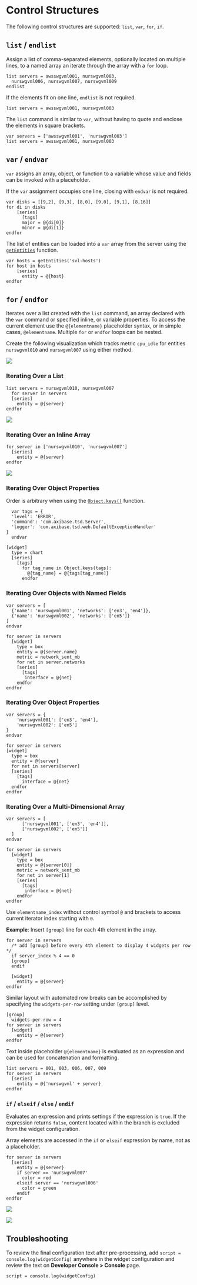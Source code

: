 # Control Structures

The following control structures are supported: `list`, `var`, `for`, `if`.

## `list` / `endlist`

Assign a list of comma-separated elements, optionally located on multiple lines, to a named array an iterate through the array with a `for` loop.

```ls
list servers = awsswgvml001, nurswgvml003,
  nurswgvml006, nurswgvml007, nurswgvml009
endlist
```

If the elements fit on one line, `endlist` is not required.

```ls
list servers = awsswgvml001, nurswgvml003
```

The `list` command is similar to `var`, without having to quote and enclose the elements in square brackets.

```ls
var servers = ['awsswgvml001', 'nurswgvml003']
list servers = awsswgvml001, nurswgvml003
```

## `var` / `endvar`

`var` assigns an array, object, or function to a variable whose value and fields can be invoked with a placeholder.

If the `var` assignment occupies one line, closing with `endvar` is not required.

```ls
var disks = [[9,2], [9,3], [8,0], [9,0], [9,1], [8,16]]
for di in disks
    [series]
      [tags]
      major = @{di[0]}
      minor = @{di[1]}
endfor
```

The list of entities can be loaded into a `var` array from the server using the [`getEntities`](./functions.md#getentities) function.

```ls
var hosts = getEntities('svl-hosts')
for host in hosts
    [series]
      entity = @{host}
endfor
```

## `for` / `endfor`

Iterates over a list created with the `list` command, an array declared with the `var` command or specified inline, or variable properties. To access the current element use the `@{elementname}` placeholder syntax, or in simple cases, `@elementname`.
Multiple `for` or `endfor` loops can be nested.

Create the following visualization which tracks metric `cpu_idle` for entities `nurswgvml010` and `nurswgvml007` using either method.

![](./images/for-server-in-servers.png)

### Iterating Over a List

```ls
list servers = nurswgvml010, nurswgvml007
  for server in servers
  [series]
    entity = @{server}
endfor
```

[![](./images/button.png)](https://apps.axibase.com/chartlab/554e7ab3)

### Iterating Over an Inline Array

```ls
for server in ['nurswgvml010', 'nurswgvml007']
  [series]
    entity = @{server}
endfor
```

[![](./images/button.png)](https://apps.axibase.com/chartlab/081a08ee)

### Iterating Over Object Properties

 Order is arbitrary when using the [`Object.keys()`](https://developer.mozilla.org/en-US/docs/Web/JavaScript/Reference/Global_Objects/Object/keys) function.

```ls
  var tags = {
  'level': 'ERROR',
  'command': 'com.axibase.tsd.Server',
  'logger': 'com.axibase.tsd.web.DefaultExceptionHandler'
}
  endvar

[widget]
  type = chart
  [series]
    [tags]
      for tag_name in Object.keys(tags):
        @{tag_name} = @{tags[tag_name]}
      endfor
```

### Iterating Over Objects with Named Fields

```ls
var servers = [
  {'name': 'nurswgvml001', 'networks': ['en3', 'en4']},
  {'name': 'nurswgvml002', 'networks': ['en5']}
]
endvar

for server in servers
  [widget] 
    type = box
    entity = @{server.name}
    metric = network_sent_mb
    for net in server.networks
    [series]
      [tags]
       interface = @{net}
    endfor
endfor
```

### Iterating Over Object Properties

```ls
var servers = {
    'nurswgvml001': ['en3', 'en4'],
    'nurswgvml002': ['en5']
}
endvar

for server in servers
[widget]
  type = box
  entity = @{server}
  for net in servers[server]
  [series]
    [tags]
      interface = @{net}
  endfor
endfor
```

### Iterating Over a Multi-Dimensional Array

```ls
var servers = [
      ['nurswgvml001', ['en3', 'en4']],
      ['nurswgvml002', ['en5']]
  ]
endvar

for server in servers
  [widget] 
    type = box
    entity = @{server[0]}
    metric = network_sent_mb
    for net in server[1]
    [series]
      [tags]
       interface = @{net}
    endfor
endfor
```

Use `elementname_index` without control symbol `@` and brackets to access current iterator index starting with `0`.

**Example**: Insert `[group]` line for each 4th element in the array.

```ls
for server in servers
  /* add [group] before every 4th element to display 4 widgets per row */
  if server_index % 4 == 0
  [group]
  endif

  [widget]
    entity = @{server}
endfor
```

Similar layout with automated row breaks can be accomplished by specifying the `widgets-per-row` setting under `[group]` level.

```ls
[group]
  widgets-per-row = 4
for server in servers
  [widget]
    entity = @{server}
endfor
```

Text inside placeholder `@{elementname}` is evaluated as an expression and can be used for concatenation and formatting.

```ls
list servers = 001, 003, 006, 007, 009
for server in servers
  [series]
    entity = @{'nurswgvml' + server}
endfor
```

### `if` / `elseif` / `else` / `endif`

Evaluates an expression and prints settings if the expression is `true`. If the expression returns `false`, content located within the branch is excluded from the widget configuration.

Array elements are accessed in the `if` or `elseif` expression by name, not as a placeholder.

```ls
for server in servers
  [series]
    entity = @{server}
    if server == 'nurswgvml007'
      color = red
    elseif server == 'nurswgvml006'
      color = green
    endif
endfor
```

![](./images/if-elseif.png)

[![](./images/button.png)](https://apps.axibase.com/chartlab/2350236d)

## Troubleshooting

To review the final configuration text after pre-processing, add `script = console.log(widgetConfig)` anywhere in the widget configuration and review the text on **Developer Console > Console** page.

```ls
script = console.log(widgetConfig)
```